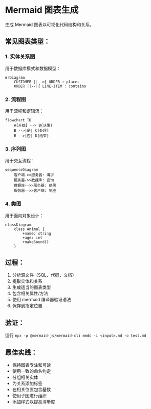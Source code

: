 # Mermaid 图表生成

生成 Mermaid 图表以可视化代码结构和关系。

## 常见图表类型：

### 1. 实体关系图
用于数据库模式和数据模型：
```
erDiagram
    CUSTOMER ||--o{ ORDER : places
    ORDER ||--|{ LINE-ITEM : contains
```

### 2. 流程图
用于流程和逻辑流：
```
flowchart TD
    A[开始] --> B{决策}
    B -->|是| C[处理]
    B -->|否| D[结束]
```

### 3. 序列图
用于交互流程：
```
sequenceDiagram
    客户端->>服务器: 请求
    服务器->>数据库: 查询
    数据库-->>服务器: 结果
    服务器-->>客户端: 响应
```

### 4. 类图
用于面向对象设计：
```
classDiagram
    class Animal {
        +name: string
        +age: int
        +makeSound()
    }
```

## 过程：
1. 分析源文件（SQL、代码、文档）
2. 提取实体和关系
3. 生成适当的图表类型
4. 包含相关属性/方法
5. 使用 mermaid 编译器验证语法
6. 保存到指定位置

## 验证：
运行 `npx -p @mermaid-js/mermaid-cli mmdc -i <input>.md -o test.md`

## 最佳实践：
- 保持图表专注和可读
- 使用一致的命名约定
- 分组相关实体
- 为关系添加标签
- 在相关位置包含基数
- 使用子图进行组织
- 添加样式以提高清晰度
